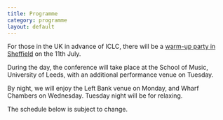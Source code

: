 ```yaml
---
title: Programme
category: programme
layout: default
---
```

For those in the UK in advance of ICLC, there will be a [warm-up party
in Sheffield](https://www.facebook.com/events/1421854724792689/) on
the 11th July.

During the day, the conference will take place at the School of Music,
University of Leeds, with an additional performance venue on Tuesday.

By night, we will enjoy the Left Bank venue on Monday, and Wharf
Chambers on Wednesday. Tuesday night will be for relaxing.

The schedule below is subject to change.